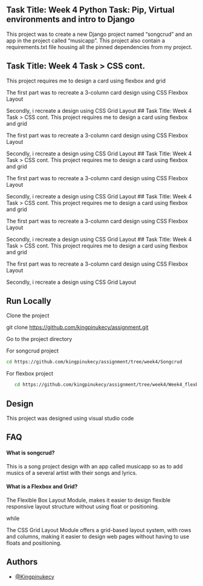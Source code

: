 
## Task Title: Week 4 Python Task: Pip, Virtual environments and intro to Django
This project was to create a new Django project named “songcrud” and an app in the project called “musicapp”. 
This project also contain a requirements.txt file housing all the pinned dependencies from my project.


## Task Title: Week 4 Task > CSS cont.
This project requires me to design a card using flexbox and grid

The first part was to recreate a 3-column card design using CSS Flexbox  Layout
 
Secondly, i recreate a design using CSS Grid Layout  ## Task Title: Week 4 Task > CSS cont.
This project requires me to design a card using flexbox and grid

The first part was to recreate a 3-column card design using CSS Flexbox  Layout
 
Secondly, i recreate a design using CSS Grid Layout  ## Task Title: Week 4 Task > CSS cont.
This project requires me to design a card using flexbox and grid

The first part was to recreate a 3-column card design using CSS Flexbox  Layout
 
Secondly, i recreate a design using CSS Grid Layout  ## Task Title: Week 4 Task > CSS cont.
This project requires me to design a card using flexbox and grid

The first part was to recreate a 3-column card design using CSS Flexbox  Layout
 
Secondly, i recreate a design using CSS Grid Layout  ## Task Title: Week 4 Task > CSS cont.
This project requires me to design a card using flexbox and grid

The first part was to recreate a 3-column card design using CSS Flexbox  Layout
 
Secondly, i recreate a design using CSS Grid Layout  
## Run Locally

Clone the project

  git clone https://github.com/kingpinukecy/assignment.git


Go to the project directory

For songcrud project
```bash
cd https://github.com/kingpinukecy/assignment/tree/week4/Songcrud
```

For flexbox project
```bash
   cd https://github.com/kingpinukecy/assignment/tree/week4/Week4_flexbox
```

## Design

This project was designed using visual studio code



## FAQ

#### What is songcrud?

This is a song project design with an app called musicapp
so as to add musics of a several artist with their songs and 
lyrics.

#### What is a Flexbox and Grid?

The Flexible Box Layout Module, makes it easier to design flexible responsive 
layout structure without using float or positioning.

while

The CSS Grid Layout Module offers a grid-based layout system, with rows and 
columns, making it easier to design web pages without having to use floats and positioning.

## Authors

- [@Kingpinukecy](https://www.github.com/Kingpinukecy)

